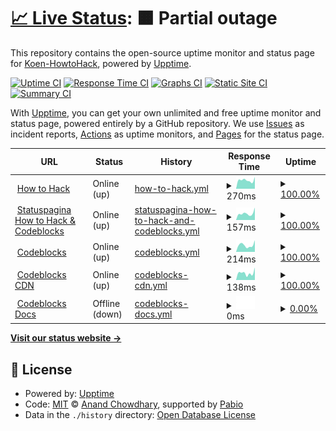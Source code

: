 # [📈 Live Status](https://status.howtohack.nl): <!--live status--> **🟧 Partial outage**

This repository contains the open-source uptime monitor and status page for [Koen-HowtoHack](https://status.howtohack.nl), powered by [Upptime](https://github.com/upptime/upptime).

[![Uptime CI](https://github.com/Koen-HowtoHack/status/workflows/Uptime%20CI/badge.svg)](https://github.com/Koen-HowtoHack/status/actions?query=workflow%3A%22Uptime+CI%22)
[![Response Time CI](https://github.com/Koen-HowtoHack/status/workflows/Response%20Time%20CI/badge.svg)](https://github.com/Koen-HowtoHack/status/actions?query=workflow%3A%22Response+Time+CI%22)
[![Graphs CI](https://github.com/Koen-HowtoHack/status/workflows/Graphs%20CI/badge.svg)](https://github.com/Koen-HowtoHack/status/actions?query=workflow%3A%22Graphs+CI%22)
[![Static Site CI](https://github.com/Koen-HowtoHack/status/workflows/Static%20Site%20CI/badge.svg)](https://github.com/Koen-HowtoHack/status/actions?query=workflow%3A%22Static+Site+CI%22)
[![Summary CI](https://github.com/Koen-HowtoHack/status/workflows/Summary%20CI/badge.svg)](https://github.com/Koen-HowtoHack/status/actions?query=workflow%3A%22Summary+CI%22)

With [Upptime](https://upptime.js.org), you can get your own unlimited and free uptime monitor and status page, powered entirely by a GitHub repository. We use [Issues](https://github.com/Koen-HowtoHack/status/issues) as incident reports, [Actions](https://github.com/Koen-HowtoHack/status/actions) as uptime monitors, and [Pages](https://status.howtohack.nl) for the status page.

<!--start: status pages-->
<!-- This summary is generated by Upptime (https://github.com/upptime/upptime) -->
<!-- Do not edit this manually, your changes will be overwritten -->
<!-- prettier-ignore -->
| URL | Status | History | Response Time | Uptime |
| --- | ------ | ------- | ------------- | ------ |
| <img alt="" src="https://icons.duckduckgo.com/ip3/www.howtohack.nl.ico" height="13"> [How to Hack](https://www.howtohack.nl/) | Online (up) | [how-to-hack.yml](https://github.com/Koen-HowtoHack/status/commits/HEAD/history/how-to-hack.yml) | <details><summary><img alt="Response time graph" src="./graphs/how-to-hack/response-time-week.png" height="20"> 270ms</summary><br><a href="https://status.howtohack.nl/history/how-to-hack"><img alt="Response time 222" src="https://img.shields.io/endpoint?url=https%3A%2F%2Fraw.githubusercontent.com%2FKoen-HowtoHack%2Fstatus%2FHEAD%2Fapi%2Fhow-to-hack%2Fresponse-time.json"></a><br><a href="https://status.howtohack.nl/history/how-to-hack"><img alt="24-hour response time 371" src="https://img.shields.io/endpoint?url=https%3A%2F%2Fraw.githubusercontent.com%2FKoen-HowtoHack%2Fstatus%2FHEAD%2Fapi%2Fhow-to-hack%2Fresponse-time-day.json"></a><br><a href="https://status.howtohack.nl/history/how-to-hack"><img alt="7-day response time 270" src="https://img.shields.io/endpoint?url=https%3A%2F%2Fraw.githubusercontent.com%2FKoen-HowtoHack%2Fstatus%2FHEAD%2Fapi%2Fhow-to-hack%2Fresponse-time-week.json"></a><br><a href="https://status.howtohack.nl/history/how-to-hack"><img alt="30-day response time 233" src="https://img.shields.io/endpoint?url=https%3A%2F%2Fraw.githubusercontent.com%2FKoen-HowtoHack%2Fstatus%2FHEAD%2Fapi%2Fhow-to-hack%2Fresponse-time-month.json"></a><br><a href="https://status.howtohack.nl/history/how-to-hack"><img alt="1-year response time 222" src="https://img.shields.io/endpoint?url=https%3A%2F%2Fraw.githubusercontent.com%2FKoen-HowtoHack%2Fstatus%2FHEAD%2Fapi%2Fhow-to-hack%2Fresponse-time-year.json"></a></details> | <details><summary><a href="https://status.howtohack.nl/history/how-to-hack">100.00%</a></summary><a href="https://status.howtohack.nl/history/how-to-hack"><img alt="All-time uptime 100.00%" src="https://img.shields.io/endpoint?url=https%3A%2F%2Fraw.githubusercontent.com%2FKoen-HowtoHack%2Fstatus%2FHEAD%2Fapi%2Fhow-to-hack%2Fuptime.json"></a><br><a href="https://status.howtohack.nl/history/how-to-hack"><img alt="24-hour uptime 100.00%" src="https://img.shields.io/endpoint?url=https%3A%2F%2Fraw.githubusercontent.com%2FKoen-HowtoHack%2Fstatus%2FHEAD%2Fapi%2Fhow-to-hack%2Fuptime-day.json"></a><br><a href="https://status.howtohack.nl/history/how-to-hack"><img alt="7-day uptime 100.00%" src="https://img.shields.io/endpoint?url=https%3A%2F%2Fraw.githubusercontent.com%2FKoen-HowtoHack%2Fstatus%2FHEAD%2Fapi%2Fhow-to-hack%2Fuptime-week.json"></a><br><a href="https://status.howtohack.nl/history/how-to-hack"><img alt="30-day uptime 100.00%" src="https://img.shields.io/endpoint?url=https%3A%2F%2Fraw.githubusercontent.com%2FKoen-HowtoHack%2Fstatus%2FHEAD%2Fapi%2Fhow-to-hack%2Fuptime-month.json"></a><br><a href="https://status.howtohack.nl/history/how-to-hack"><img alt="1-year uptime 100.00%" src="https://img.shields.io/endpoint?url=https%3A%2F%2Fraw.githubusercontent.com%2FKoen-HowtoHack%2Fstatus%2FHEAD%2Fapi%2Fhow-to-hack%2Fuptime-year.json"></a></details>
| <img alt="" src="https://icons.duckduckgo.com/ip3/status.howtohack.nl.ico" height="13"> [Statuspagina How to Hack & Codeblocks](https://status.howtohack.nl/) | Online (up) | [statuspagina-how-to-hack-and-codeblocks.yml](https://github.com/Koen-HowtoHack/status/commits/HEAD/history/statuspagina-how-to-hack-and-codeblocks.yml) | <details><summary><img alt="Response time graph" src="./graphs/statuspagina-how-to-hack-and-codeblocks/response-time-week.png" height="20"> 157ms</summary><br><a href="https://status.howtohack.nl/history/statuspagina-how-to-hack-and-codeblocks"><img alt="Response time 136" src="https://img.shields.io/endpoint?url=https%3A%2F%2Fraw.githubusercontent.com%2FKoen-HowtoHack%2Fstatus%2FHEAD%2Fapi%2Fstatuspagina-how-to-hack-and-codeblocks%2Fresponse-time.json"></a><br><a href="https://status.howtohack.nl/history/statuspagina-how-to-hack-and-codeblocks"><img alt="24-hour response time 294" src="https://img.shields.io/endpoint?url=https%3A%2F%2Fraw.githubusercontent.com%2FKoen-HowtoHack%2Fstatus%2FHEAD%2Fapi%2Fstatuspagina-how-to-hack-and-codeblocks%2Fresponse-time-day.json"></a><br><a href="https://status.howtohack.nl/history/statuspagina-how-to-hack-and-codeblocks"><img alt="7-day response time 157" src="https://img.shields.io/endpoint?url=https%3A%2F%2Fraw.githubusercontent.com%2FKoen-HowtoHack%2Fstatus%2FHEAD%2Fapi%2Fstatuspagina-how-to-hack-and-codeblocks%2Fresponse-time-week.json"></a><br><a href="https://status.howtohack.nl/history/statuspagina-how-to-hack-and-codeblocks"><img alt="30-day response time 137" src="https://img.shields.io/endpoint?url=https%3A%2F%2Fraw.githubusercontent.com%2FKoen-HowtoHack%2Fstatus%2FHEAD%2Fapi%2Fstatuspagina-how-to-hack-and-codeblocks%2Fresponse-time-month.json"></a><br><a href="https://status.howtohack.nl/history/statuspagina-how-to-hack-and-codeblocks"><img alt="1-year response time 136" src="https://img.shields.io/endpoint?url=https%3A%2F%2Fraw.githubusercontent.com%2FKoen-HowtoHack%2Fstatus%2FHEAD%2Fapi%2Fstatuspagina-how-to-hack-and-codeblocks%2Fresponse-time-year.json"></a></details> | <details><summary><a href="https://status.howtohack.nl/history/statuspagina-how-to-hack-and-codeblocks">100.00%</a></summary><a href="https://status.howtohack.nl/history/statuspagina-how-to-hack-and-codeblocks"><img alt="All-time uptime 100.00%" src="https://img.shields.io/endpoint?url=https%3A%2F%2Fraw.githubusercontent.com%2FKoen-HowtoHack%2Fstatus%2FHEAD%2Fapi%2Fstatuspagina-how-to-hack-and-codeblocks%2Fuptime.json"></a><br><a href="https://status.howtohack.nl/history/statuspagina-how-to-hack-and-codeblocks"><img alt="24-hour uptime 100.00%" src="https://img.shields.io/endpoint?url=https%3A%2F%2Fraw.githubusercontent.com%2FKoen-HowtoHack%2Fstatus%2FHEAD%2Fapi%2Fstatuspagina-how-to-hack-and-codeblocks%2Fuptime-day.json"></a><br><a href="https://status.howtohack.nl/history/statuspagina-how-to-hack-and-codeblocks"><img alt="7-day uptime 100.00%" src="https://img.shields.io/endpoint?url=https%3A%2F%2Fraw.githubusercontent.com%2FKoen-HowtoHack%2Fstatus%2FHEAD%2Fapi%2Fstatuspagina-how-to-hack-and-codeblocks%2Fuptime-week.json"></a><br><a href="https://status.howtohack.nl/history/statuspagina-how-to-hack-and-codeblocks"><img alt="30-day uptime 100.00%" src="https://img.shields.io/endpoint?url=https%3A%2F%2Fraw.githubusercontent.com%2FKoen-HowtoHack%2Fstatus%2FHEAD%2Fapi%2Fstatuspagina-how-to-hack-and-codeblocks%2Fuptime-month.json"></a><br><a href="https://status.howtohack.nl/history/statuspagina-how-to-hack-and-codeblocks"><img alt="1-year uptime 100.00%" src="https://img.shields.io/endpoint?url=https%3A%2F%2Fraw.githubusercontent.com%2FKoen-HowtoHack%2Fstatus%2FHEAD%2Fapi%2Fstatuspagina-how-to-hack-and-codeblocks%2Fuptime-year.json"></a></details>
| <img alt="" src="https://icons.duckduckgo.com/ip3/www.codeblocks.nl.ico" height="13"> [Codeblocks](https://www.codeblocks.nl/) | Online (up) | [codeblocks.yml](https://github.com/Koen-HowtoHack/status/commits/HEAD/history/codeblocks.yml) | <details><summary><img alt="Response time graph" src="./graphs/codeblocks/response-time-week.png" height="20"> 214ms</summary><br><a href="https://status.howtohack.nl/history/codeblocks"><img alt="Response time 210" src="https://img.shields.io/endpoint?url=https%3A%2F%2Fraw.githubusercontent.com%2FKoen-HowtoHack%2Fstatus%2FHEAD%2Fapi%2Fcodeblocks%2Fresponse-time.json"></a><br><a href="https://status.howtohack.nl/history/codeblocks"><img alt="24-hour response time 365" src="https://img.shields.io/endpoint?url=https%3A%2F%2Fraw.githubusercontent.com%2FKoen-HowtoHack%2Fstatus%2FHEAD%2Fapi%2Fcodeblocks%2Fresponse-time-day.json"></a><br><a href="https://status.howtohack.nl/history/codeblocks"><img alt="7-day response time 214" src="https://img.shields.io/endpoint?url=https%3A%2F%2Fraw.githubusercontent.com%2FKoen-HowtoHack%2Fstatus%2FHEAD%2Fapi%2Fcodeblocks%2Fresponse-time-week.json"></a><br><a href="https://status.howtohack.nl/history/codeblocks"><img alt="30-day response time 217" src="https://img.shields.io/endpoint?url=https%3A%2F%2Fraw.githubusercontent.com%2FKoen-HowtoHack%2Fstatus%2FHEAD%2Fapi%2Fcodeblocks%2Fresponse-time-month.json"></a><br><a href="https://status.howtohack.nl/history/codeblocks"><img alt="1-year response time 210" src="https://img.shields.io/endpoint?url=https%3A%2F%2Fraw.githubusercontent.com%2FKoen-HowtoHack%2Fstatus%2FHEAD%2Fapi%2Fcodeblocks%2Fresponse-time-year.json"></a></details> | <details><summary><a href="https://status.howtohack.nl/history/codeblocks">100.00%</a></summary><a href="https://status.howtohack.nl/history/codeblocks"><img alt="All-time uptime 100.00%" src="https://img.shields.io/endpoint?url=https%3A%2F%2Fraw.githubusercontent.com%2FKoen-HowtoHack%2Fstatus%2FHEAD%2Fapi%2Fcodeblocks%2Fuptime.json"></a><br><a href="https://status.howtohack.nl/history/codeblocks"><img alt="24-hour uptime 100.00%" src="https://img.shields.io/endpoint?url=https%3A%2F%2Fraw.githubusercontent.com%2FKoen-HowtoHack%2Fstatus%2FHEAD%2Fapi%2Fcodeblocks%2Fuptime-day.json"></a><br><a href="https://status.howtohack.nl/history/codeblocks"><img alt="7-day uptime 100.00%" src="https://img.shields.io/endpoint?url=https%3A%2F%2Fraw.githubusercontent.com%2FKoen-HowtoHack%2Fstatus%2FHEAD%2Fapi%2Fcodeblocks%2Fuptime-week.json"></a><br><a href="https://status.howtohack.nl/history/codeblocks"><img alt="30-day uptime 100.00%" src="https://img.shields.io/endpoint?url=https%3A%2F%2Fraw.githubusercontent.com%2FKoen-HowtoHack%2Fstatus%2FHEAD%2Fapi%2Fcodeblocks%2Fuptime-month.json"></a><br><a href="https://status.howtohack.nl/history/codeblocks"><img alt="1-year uptime 100.00%" src="https://img.shields.io/endpoint?url=https%3A%2F%2Fraw.githubusercontent.com%2FKoen-HowtoHack%2Fstatus%2FHEAD%2Fapi%2Fcodeblocks%2Fuptime-year.json"></a></details>
| <img alt="" src="https://icons.duckduckgo.com/ip3/cdn.codeblocks.nl.ico" height="13"> [Codeblocks CDN](https://cdn.codeblocks.nl/) | Online (up) | [codeblocks-cdn.yml](https://github.com/Koen-HowtoHack/status/commits/HEAD/history/codeblocks-cdn.yml) | <details><summary><img alt="Response time graph" src="./graphs/codeblocks-cdn/response-time-week.png" height="20"> 138ms</summary><br><a href="https://status.howtohack.nl/history/codeblocks-cdn"><img alt="Response time 122" src="https://img.shields.io/endpoint?url=https%3A%2F%2Fraw.githubusercontent.com%2FKoen-HowtoHack%2Fstatus%2FHEAD%2Fapi%2Fcodeblocks-cdn%2Fresponse-time.json"></a><br><a href="https://status.howtohack.nl/history/codeblocks-cdn"><img alt="24-hour response time 245" src="https://img.shields.io/endpoint?url=https%3A%2F%2Fraw.githubusercontent.com%2FKoen-HowtoHack%2Fstatus%2FHEAD%2Fapi%2Fcodeblocks-cdn%2Fresponse-time-day.json"></a><br><a href="https://status.howtohack.nl/history/codeblocks-cdn"><img alt="7-day response time 138" src="https://img.shields.io/endpoint?url=https%3A%2F%2Fraw.githubusercontent.com%2FKoen-HowtoHack%2Fstatus%2FHEAD%2Fapi%2Fcodeblocks-cdn%2Fresponse-time-week.json"></a><br><a href="https://status.howtohack.nl/history/codeblocks-cdn"><img alt="30-day response time 129" src="https://img.shields.io/endpoint?url=https%3A%2F%2Fraw.githubusercontent.com%2FKoen-HowtoHack%2Fstatus%2FHEAD%2Fapi%2Fcodeblocks-cdn%2Fresponse-time-month.json"></a><br><a href="https://status.howtohack.nl/history/codeblocks-cdn"><img alt="1-year response time 122" src="https://img.shields.io/endpoint?url=https%3A%2F%2Fraw.githubusercontent.com%2FKoen-HowtoHack%2Fstatus%2FHEAD%2Fapi%2Fcodeblocks-cdn%2Fresponse-time-year.json"></a></details> | <details><summary><a href="https://status.howtohack.nl/history/codeblocks-cdn">100.00%</a></summary><a href="https://status.howtohack.nl/history/codeblocks-cdn"><img alt="All-time uptime 100.00%" src="https://img.shields.io/endpoint?url=https%3A%2F%2Fraw.githubusercontent.com%2FKoen-HowtoHack%2Fstatus%2FHEAD%2Fapi%2Fcodeblocks-cdn%2Fuptime.json"></a><br><a href="https://status.howtohack.nl/history/codeblocks-cdn"><img alt="24-hour uptime 100.00%" src="https://img.shields.io/endpoint?url=https%3A%2F%2Fraw.githubusercontent.com%2FKoen-HowtoHack%2Fstatus%2FHEAD%2Fapi%2Fcodeblocks-cdn%2Fuptime-day.json"></a><br><a href="https://status.howtohack.nl/history/codeblocks-cdn"><img alt="7-day uptime 100.00%" src="https://img.shields.io/endpoint?url=https%3A%2F%2Fraw.githubusercontent.com%2FKoen-HowtoHack%2Fstatus%2FHEAD%2Fapi%2Fcodeblocks-cdn%2Fuptime-week.json"></a><br><a href="https://status.howtohack.nl/history/codeblocks-cdn"><img alt="30-day uptime 100.00%" src="https://img.shields.io/endpoint?url=https%3A%2F%2Fraw.githubusercontent.com%2FKoen-HowtoHack%2Fstatus%2FHEAD%2Fapi%2Fcodeblocks-cdn%2Fuptime-month.json"></a><br><a href="https://status.howtohack.nl/history/codeblocks-cdn"><img alt="1-year uptime 100.00%" src="https://img.shields.io/endpoint?url=https%3A%2F%2Fraw.githubusercontent.com%2FKoen-HowtoHack%2Fstatus%2FHEAD%2Fapi%2Fcodeblocks-cdn%2Fuptime-year.json"></a></details>
| <img alt="" src="https://icons.duckduckgo.com/ip3/docs.codeblocks.nl.ico" height="13"> [Codeblocks Docs](https://docs.codeblocks.nl/) | Offline (down) | [codeblocks-docs.yml](https://github.com/Koen-HowtoHack/status/commits/HEAD/history/codeblocks-docs.yml) | <details><summary><img alt="Response time graph" src="./graphs/codeblocks-docs/response-time-week.png" height="20"> 0ms</summary><br><a href="https://status.howtohack.nl/history/codeblocks-docs"><img alt="Response time 0" src="https://img.shields.io/endpoint?url=https%3A%2F%2Fraw.githubusercontent.com%2FKoen-HowtoHack%2Fstatus%2FHEAD%2Fapi%2Fcodeblocks-docs%2Fresponse-time.json"></a><br><a href="https://status.howtohack.nl/history/codeblocks-docs"><img alt="24-hour response time 0" src="https://img.shields.io/endpoint?url=https%3A%2F%2Fraw.githubusercontent.com%2FKoen-HowtoHack%2Fstatus%2FHEAD%2Fapi%2Fcodeblocks-docs%2Fresponse-time-day.json"></a><br><a href="https://status.howtohack.nl/history/codeblocks-docs"><img alt="7-day response time 0" src="https://img.shields.io/endpoint?url=https%3A%2F%2Fraw.githubusercontent.com%2FKoen-HowtoHack%2Fstatus%2FHEAD%2Fapi%2Fcodeblocks-docs%2Fresponse-time-week.json"></a><br><a href="https://status.howtohack.nl/history/codeblocks-docs"><img alt="30-day response time 0" src="https://img.shields.io/endpoint?url=https%3A%2F%2Fraw.githubusercontent.com%2FKoen-HowtoHack%2Fstatus%2FHEAD%2Fapi%2Fcodeblocks-docs%2Fresponse-time-month.json"></a><br><a href="https://status.howtohack.nl/history/codeblocks-docs"><img alt="1-year response time 0" src="https://img.shields.io/endpoint?url=https%3A%2F%2Fraw.githubusercontent.com%2FKoen-HowtoHack%2Fstatus%2FHEAD%2Fapi%2Fcodeblocks-docs%2Fresponse-time-year.json"></a></details> | <details><summary><a href="https://status.howtohack.nl/history/codeblocks-docs">0.00%</a></summary><a href="https://status.howtohack.nl/history/codeblocks-docs"><img alt="All-time uptime 0.00%" src="https://img.shields.io/endpoint?url=https%3A%2F%2Fraw.githubusercontent.com%2FKoen-HowtoHack%2Fstatus%2FHEAD%2Fapi%2Fcodeblocks-docs%2Fuptime.json"></a><br><a href="https://status.howtohack.nl/history/codeblocks-docs"><img alt="24-hour uptime 0.00%" src="https://img.shields.io/endpoint?url=https%3A%2F%2Fraw.githubusercontent.com%2FKoen-HowtoHack%2Fstatus%2FHEAD%2Fapi%2Fcodeblocks-docs%2Fuptime-day.json"></a><br><a href="https://status.howtohack.nl/history/codeblocks-docs"><img alt="7-day uptime 0.00%" src="https://img.shields.io/endpoint?url=https%3A%2F%2Fraw.githubusercontent.com%2FKoen-HowtoHack%2Fstatus%2FHEAD%2Fapi%2Fcodeblocks-docs%2Fuptime-week.json"></a><br><a href="https://status.howtohack.nl/history/codeblocks-docs"><img alt="30-day uptime 0.00%" src="https://img.shields.io/endpoint?url=https%3A%2F%2Fraw.githubusercontent.com%2FKoen-HowtoHack%2Fstatus%2FHEAD%2Fapi%2Fcodeblocks-docs%2Fuptime-month.json"></a><br><a href="https://status.howtohack.nl/history/codeblocks-docs"><img alt="1-year uptime 0.00%" src="https://img.shields.io/endpoint?url=https%3A%2F%2Fraw.githubusercontent.com%2FKoen-HowtoHack%2Fstatus%2FHEAD%2Fapi%2Fcodeblocks-docs%2Fuptime-year.json"></a></details>

<!--end: status pages-->

[**Visit our status website →**](https://status.howtohack.nl)

## 📄 License

- Powered by: [Upptime](https://github.com/upptime/upptime)
- Code: [MIT](./LICENSE) © [Anand Chowdhary](https://anandchowdhary.com), supported by [Pabio](https://pabio.com)
- Data in the `./history` directory: [Open Database License](https://opendatacommons.org/licenses/odbl/1-0/)
